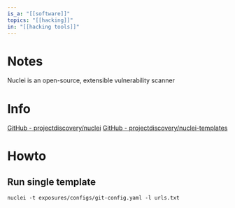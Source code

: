 ```yaml
---
is_a: "[[software]]"
topics: "[[hacking]]"
in: "[[hacking tools]]"
---
```

# Notes
Nuclei is an open-source, extensible vulnerability scanner

# Info
[GitHub - projectdiscovery/nuclei](https://github.com/projectdiscovery/nuclei)
[GitHub - projectdiscovery/nuclei-templates](https://github.com/projectdiscovery/nuclei-templates)

# Howto
## Run single template
```
nuclei -t exposures/configs/git-config.yaml -l urls.txt
```
